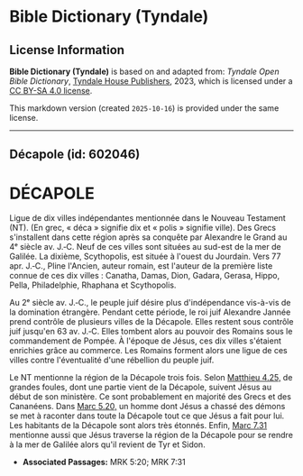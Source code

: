 # Bible Dictionary (Tyndale)

## License Information

**Bible Dictionary (Tyndale)** is based on and adapted from: _Tyndale Open Bible Dictionary_, [Tyndale House Publishers](https://tyndaleopenresources.com/), 2023, which is licensed under a [CC BY-SA 4.0 license](https://creativecommons.org/licenses/by-sa/4.0/legalcode.en).

This markdown version (created `2025-10-16`) is provided under the same license.



--------------------------------

## Décapole (id: 602046)

DÉCAPOLE
========

Ligue de dix villes indépendantes mentionnée dans le Nouveau Testament (NT). (En grec, « déca » signifie dix et « polis » signifie ville). Des Grecs s'installent dans cette région après sa conquête par Alexandre le Grand au 4ᵉ siècle av. J.‑C. Neuf de ces villes sont situées au sud\-est de la mer de Galilée. La dixième, Scythopolis, est située à l'ouest du Jourdain. Vers 77 apr. J.‑C., Pline l'Ancien, auteur romain, est l'auteur de la première liste connue de ces dix villes : Canatha, Damas, Dion, Gadara, Gerasa, Hippo, Pella, Philadelphie, Rhaphana et Scythopolis.

Au 2ᵉ siècle av. J.‑C., le peuple juif désire plus d'indépendance vis\-à\-vis de la domination étrangère. Pendant cette période, le roi juif Alexandre Jannée prend contrôle de plusieurs villes de la Décapole. Elles restent sous contrôle juif jusqu'en 63 av. J.‑C. Elles tombent alors au pouvoir des Romains sous le commandement de Pompée. À l'époque de Jésus, ces dix villes s'étaient enrichies grâce au commerce. Les Romains forment alors une ligue de ces villes contre l'éventualité d'une rébellion du peuple juif.

Le NT mentionne la région de la Décapole trois fois. Selon [Matthieu 4\.25,](https://ref.ly/Matt4:25) de grandes foules, dont une partie vient de la Décapole, suivent Jésus au début de son ministère. Ce sont probablement en majorité des Grecs et des Cananéens. Dans [Marc 5\.20,](https://ref.ly/Mark5:20) un homme dont Jésus a chassé des démons se met à raconter dans toute la Décapole tout ce que Jésus a fait pour lui. Les habitants de la Décapole sont alors très étonnés. Enfin, [Marc 7\.31](https://ref.ly/Mark7:31) mentionne aussi que Jésus traverse la région de la Décapole pour se rendre à la mer de Galilée alors qu'il revient de Tyr et Sidon.

* **Associated Passages:** MRK 5:20; MRK 7:31

